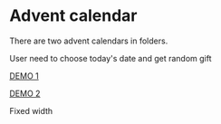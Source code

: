 # Advent calendar

There are two advent calendars in folders.

User need to choose today's date and get random gift

[DEMO 1](https://antonlitvin.github.io/advent-calendar/calendar-1/)

[DEMO 2](https://antonlitvin.github.io/advent-calendar/calendar-2/)

Fixed width
